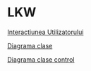 # LKW
[Interactiunea Utilizatorului](Interactiuna%20utilizatorului.pdf)

[Diagrama clase](Class.pdf)

[Diagrama clase control](Controoller%20Class.pdf)
